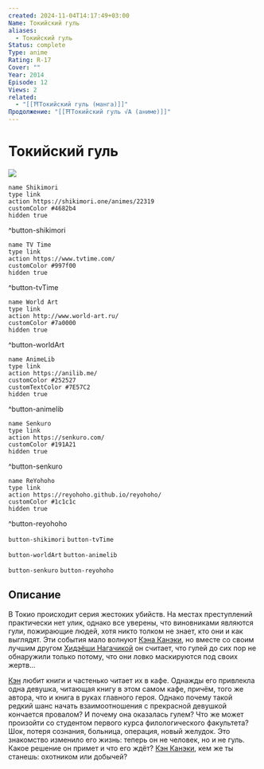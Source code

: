```yaml
---
created: 2024-11-04T14:17:49+03:00
Name: Токийский гуль
aliases:
  - Токийский гуль
Status: complete
Type: anime
Rating: R-17
Cover: ""
Year: 2014
Episode: 12
Views: 2
related:
  - "[[⛩️Токийский гуль (манга)]]"
Продолжение: "[[⛩️Токийский гуль √A (аниме)]]"
---
```


# Токийский гуль

![](https://nyaa.shikimori.one/uploads/poster/animes/22319/aaafa174782625b56cabfec0067da13b.jpeg)

```button
name Shikimori
type link
action https://shikimori.one/animes/22319
customColor #4682b4
hidden true
```
^button-shikimori

```button
name TV Time
type link
action https://www.tvtime.com/
customColor #997f00
hidden true
```
^button-tvTime

```button
name World Art
type link
action http://www.world-art.ru/
customColor #7a0000
hidden true
```
^button-worldArt

```button
name AnimeLib
type link
action https://anilib.me/
customColor #252527
customTextColor #7E57C2
hidden true
```
^button-animelib

```button
name Senkuro
type link
action https://senkuro.com/
customColor #191A21
hidden true
```
^button-senkuro

```button
name ReYohoho
type link
action https://reyohoho.github.io/reyohoho/
customColor #1c1c1c
hidden true
```
^button-reyohoho

`button-shikimori` `button-tvTime`

`button-worldArt` `button-animelib`

`button-senkuro` `button-reyohoho`

## Описание

В Токио происходит серия жестоких убийств. На местах преступлений практически нет улик, однако все уверены, что виновниками являются гули, пожирающие людей, хотя никто толком не знает, кто они и как выглядят. Эти события мало волнуют [Кэна Канэки](https://shikimori.one/characters/87275-ken-kaneki), но вместе со своим лучшим другом [Хидэёши Нагачикой](https://shikimori.one/characters/103415-hideyoshi-nagachika) он считает, что гулей до сих пор не обнаружили только потому, что они ловко маскируются под своих жертв...

[Кэн](https://shikimori.one/characters/87275-ken-kaneki) любит книги и частенько читает их в кафе. Однажды его привлекла одна девушка, читающая книгу в этом самом кафе, причём, того же автора, что и книга в руках главного героя. Однако почему такой редкий шанс начать взаимоотношения с прекрасной девушкой кончается провалом? И почему она оказалась гулем? Что же может произойти со студентом первого курса филологического факультета? Шок, потеря сознания, больница, операция, новый желудок. Это знакомство изменило его жизнь: теперь он не человек, но и не гуль. Какое решение он примет и что его ждёт? [Кэн Канэки](https://shikimori.one/characters/87275-ken-kaneki), кем же ты станешь: охотником или добычей?
